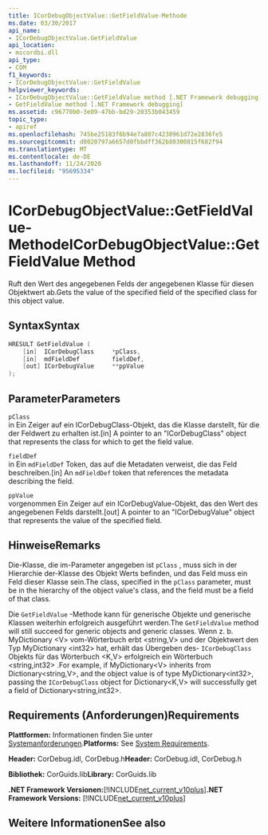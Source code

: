 ```yaml
---
title: ICorDebugObjectValue::GetFieldValue-Methode
ms.date: 03/30/2017
api_name:
- ICorDebugObjectValue.GetFieldValue
api_location:
- mscordbi.dll
api_type:
- COM
f1_keywords:
- ICorDebugObjectValue::GetFieldValue
helpviewer_keywords:
- ICorDebugObjectValue::GetFieldValue method [.NET Framework debugging]
- GetFieldValue method [.NET Framework debugging]
ms.assetid: c96770b0-3e09-47bb-bd29-20353b043459
topic_type:
- apiref
ms.openlocfilehash: 745be25183f6b94e7a807c4230961d72e2836fe5
ms.sourcegitcommit: d8020797a6657d0fbbdff362b80300815f682f94
ms.translationtype: MT
ms.contentlocale: de-DE
ms.lasthandoff: 11/24/2020
ms.locfileid: "95695334"
---
```

# <a name="icordebugobjectvaluegetfieldvalue-method"></a><span data-ttu-id="59bef-102">ICorDebugObjectValue::GetFieldValue-Methode</span><span class="sxs-lookup"><span data-stu-id="59bef-102">ICorDebugObjectValue::GetFieldValue Method</span></span>

<span data-ttu-id="59bef-103">Ruft den Wert des angegebenen Felds der angegebenen Klasse für diesen Objektwert ab.</span><span class="sxs-lookup"><span data-stu-id="59bef-103">Gets the value of the specified field of the specified class for this object value.</span></span>  
  
## <a name="syntax"></a><span data-ttu-id="59bef-104">Syntax</span><span class="sxs-lookup"><span data-stu-id="59bef-104">Syntax</span></span>  
  
```cpp  
HRESULT GetFieldValue (  
    [in]  ICorDebugClass     *pClass,  
    [in]  mdFieldDef         fieldDef,  
    [out] ICorDebugValue     **ppValue  
);  
```  
  
## <a name="parameters"></a><span data-ttu-id="59bef-105">Parameter</span><span class="sxs-lookup"><span data-stu-id="59bef-105">Parameters</span></span>  

 `pClass`  
 <span data-ttu-id="59bef-106">in Ein Zeiger auf ein ICorDebugClass-Objekt, das die Klasse darstellt, für die der Feldwert zu erhalten ist.</span><span class="sxs-lookup"><span data-stu-id="59bef-106">[in] A pointer to an "ICorDebugClass" object that represents the class for which to get the field value.</span></span>  
  
 `fieldDef`  
 <span data-ttu-id="59bef-107">in Ein `mdFieldDef` Token, das auf die Metadaten verweist, die das Feld beschreiben.</span><span class="sxs-lookup"><span data-stu-id="59bef-107">[in] An `mdFieldDef` token that references the metadata describing the field.</span></span>  
  
 `ppValue`  
 <span data-ttu-id="59bef-108">vorgenommen Ein Zeiger auf ein ICorDebugValue-Objekt, das den Wert des angegebenen Felds darstellt.</span><span class="sxs-lookup"><span data-stu-id="59bef-108">[out] A pointer to an "ICorDebugValue" object that represents the value of the specified field.</span></span>  
  
## <a name="remarks"></a><span data-ttu-id="59bef-109">Hinweise</span><span class="sxs-lookup"><span data-stu-id="59bef-109">Remarks</span></span>  

 <span data-ttu-id="59bef-110">Die-Klasse, die im-Parameter angegeben ist `pClass` , muss sich in der Hierarchie der-Klasse des Objekt Werts befinden, und das Feld muss ein Feld dieser Klasse sein.</span><span class="sxs-lookup"><span data-stu-id="59bef-110">The class, specified in the `pClass` parameter, must be in the hierarchy of the object value's class, and the field must be a field of that class.</span></span>  
  
 <span data-ttu-id="59bef-111">Die `GetFieldValue` -Methode kann für generische Objekte und generische Klassen weiterhin erfolgreich ausgeführt werden.</span><span class="sxs-lookup"><span data-stu-id="59bef-111">The `GetFieldValue` method will still succeed for generic objects and generic classes.</span></span> <span data-ttu-id="59bef-112">Wenn z. b. MyDictionary \<V> vom-Wörterbuch erbt \<string,V> und der Objektwert den Typ MyDictionary \<int32> hat, erhält das Übergeben des- `ICorDebugClass` Objekts für das Wörterbuch \<K,V> erfolgreich ein Wörterbuch \<string,int32> .</span><span class="sxs-lookup"><span data-stu-id="59bef-112">For example, if MyDictionary\<V> inherits from Dictionary\<string,V>, and the object value is of type MyDictionary\<int32>, passing the `ICorDebugClass` object for Dictionary\<K,V> will successfully get a field of Dictionary\<string,int32>.</span></span>  
  
## <a name="requirements"></a><span data-ttu-id="59bef-113">Requirements (Anforderungen)</span><span class="sxs-lookup"><span data-stu-id="59bef-113">Requirements</span></span>  

 <span data-ttu-id="59bef-114">**Plattformen:** Informationen finden Sie unter [Systemanforderungen](../../get-started/system-requirements.md).</span><span class="sxs-lookup"><span data-stu-id="59bef-114">**Platforms:** See [System Requirements](../../get-started/system-requirements.md).</span></span>  
  
 <span data-ttu-id="59bef-115">**Header:** CorDebug.idl, CorDebug.h</span><span class="sxs-lookup"><span data-stu-id="59bef-115">**Header:** CorDebug.idl, CorDebug.h</span></span>  
  
 <span data-ttu-id="59bef-116">**Bibliothek:** CorGuids.lib</span><span class="sxs-lookup"><span data-stu-id="59bef-116">**Library:** CorGuids.lib</span></span>  
  
 <span data-ttu-id="59bef-117">**.NET Framework Versionen:**[!INCLUDE[net_current_v10plus](../../../../includes/net-current-v10plus-md.md)]</span><span class="sxs-lookup"><span data-stu-id="59bef-117">**.NET Framework Versions:** [!INCLUDE[net_current_v10plus](../../../../includes/net-current-v10plus-md.md)]</span></span>  
  
## <a name="see-also"></a><span data-ttu-id="59bef-118">Weitere Informationen</span><span class="sxs-lookup"><span data-stu-id="59bef-118">See also</span></span>
